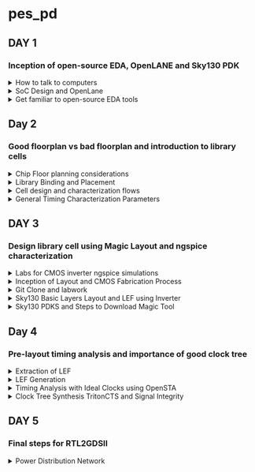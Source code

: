 # pes_pd
## DAY 1
### Inception of open-source EDA, OpenLANE and Sky130 PDK
<details>
<summary> How to talk to computers </summary>
  
**Introduction to QFN-48 Package, chip, pads, core, die and IPs**

How computers work
* An Arduino board is a well-known open-source electronics platform that encompasses a microcontroller and a development environment.
* It represents a compact computing chip responsible for executing instructions and managing the operations of your electronic project.
* The functionality of Arduino boards revolves around enabling you to create and upload code that dictates how the microcontroller on the board behaves.

![image](https://github.com/shreyakotagal/pes_pd/assets/117657204/74ac0bd8-41ad-425a-9b16-9b66bfe2271e)

The arduino can be designed as board like:

![image](https://github.com/shreyakotagal/pes_pd/assets/117657204/2f2197ba-eebc-4025-941d-22e4a893e033)

* When we examine the IC, it resembles an image referred to as a "chip," although it's technically known as a "PACKAGE."
* These packages are assigned names, such as "QFN-48," and there are various package types available with different configurations.
* The specific pin locations for this package are determined by the Arduino board.
* The size of the package is 7mm x 7mm.
* The chip itself, positioned in the center of the package, is the primary processing unit. It is connected to the package using a method called "wire bonding," facilitating the transfer of signals from external sources into the chip.
* Opening the chip reveals multiple components, including "PADs," which are like metal connectors on the chip's bottom.
* These PADs link the chip to a circuit, allowing external signals to enter for processing.
* The open space within the chip is known as the "Core." This Core functions as the chip's brain, responsible for most of the thinking and information processing.
* It houses digital logic elements such as AND gates, OR gates, and MUXs.
  
* The chip itself, known as the "Die," is the heart of a computer chip. It's a small, flat piece of silicon containing the electronic circuits where critical computations and operations occur. It's manufactured on a "Silicon Wafer."
* The typical Core of a CHIP consists of components like SoC (e.g., RISC-V SoC), SRAM, ADCs, DACs, PLL, SPI, and other elements.
* Collectively, SRAM, ADC, DAC, PLL, and others are referred to as "Foundry IP's" (Intellectual Properties).
* "Foundry" is a pivotal term in chip design, as it refers to the place where chips are manufactured. Foundries encompass machines used in chip production.
* The digital blocks situated within the SoC and the SPI interface are commonly termed "Macros."

![image](https://github.com/shreyakotagal/pes_pd/assets/117657204/7b63d0f5-53be-404d-8ad6-4b8bb52c661f)

**Introduction to RISC-V**

Definition of RISC-V:
* RISC-V, known as "RISC-V instruction set architecture" or "ISA," is a language of computing that facilitates communication with computers.
* It operates as an open-source instruction set architecture (ISA) founded on well-established principles of reduced instruction set computing (RISC).
Understanding Instruction Set Architecture (ISA):
* ISA encompasses the instructions a computer's processor can execute, essentially defining its capabilities.
Execution Flow for C Programs on Hardware:
* To execute a C program on specific hardware with a particular layout (e.g., qFlow), a specific flow is followed:
  * The C program is initially compiled into its corresponding assembly language program, which utilizes RISC-V assembly language.
  * This assembly language program is further transformed into machine language, represented as binary code (1's and 0's), understood by the hardware.
  * Although represented in hexadecimal in this context, it is eventually converted into binary format.
  * These binary instructions are then executed within the hardware layout to produce the desired output.
  * An intermediary layer between the C program and the layout is the "HDL" (Hardware Description Language).
  
Definition of HDL:
* HDL stands for "Hardware Description Language."
* It is a specialized programming language employed to articulate the structure and behavior of electronic circuits and systems.
* HDLs play a pivotal role in the design, simulation, and synthesis of digital circuits, including those within microprocessors, memory chips, and integrated circuits.
Types of HDLs:
* There are two primary types of HDLs:
  * Verilog:
    * Developed by Phil Moorby and Prabhu Goel in the 1980s.
  * VHDL (VHSIC Hardware Description Language):
    * Developed by the U.S. Department of Defense in the 1980s.
Implementation of RISC-V Specifications:
* To realize RISC-V specifications effectively, the use of RTL (Register-Transfer Level) is essential.
* In the presented context, the RTL used is the picorv32 CPU core, which serves as an implementation of these RISC-V specifications.
RTL-GDS Flow:
* The utilization of RTL facilitates the implementation of RISC-V specifications.
* The transition from RTL to GDS (Graphics Data System) marks the progression in the design flow, ensuring that the chip's physical layout and manufacturing processes are aligned with RISC-V specifications.

**From Software Applications to Hardware**
* Apps: Application software is a type of computer software that is designed to perform specific tasks or functions for end-users.
* System software: System software refers to a category of computer software that acts as an intermediary between the hardware components of a computer system and the user-facing application software. It provides essential services, manages hardware resources, and enables the execution of application programs.
* Operating System: The operating system is a fundamental piece of software that manages hardware resources and provides various services for both users and application programs. It controls tasks such as memory management, process scheduling, file system management, and user interface interaction.
* Compiler: A compiler is a type of software tool that translates high-level programming code written by developers into assembly-level language.
* Assembler: An assembler is a software tool that translates assembly language code into machine code or binary code that can be directly executed by a computer's processor.
* RTL: RTL serves as an abstraction level in the design process that represents the behavior of a digital circuit in terms of registers and the operations that transfer data between them.
* Hardware: Hardware refers to the physical components of a computer system or any electronic device. It encompasses all the tangible parts that make up a computing or electronic device and enable it to perform various tasks.

![image](https://github.com/shreyakotagal/pes_pd/assets/117657204/43c4f8e8-d9b4-4d65-9285-64f5068b7b7a)

</details>
<details>
<summary> SoC Design and OpenLane </summary>
  
**Introduction to all Components of Open-source Digital ASIC Design**
To implement Digital ASIC design, several essential components are required. These components include RTL IP's (Register Transfer Level Intellectual Properties), EDA Tools (Electronic Design Automation Tools), and PDK data (Process Design Kit data).
What is PDK?
* PDK (Process Design Kit) is a set of files provided by semiconductor manufacturers.
* It helps designers utilize the manufacturer's fabrication process to create integrated circuits (ICs).
* PDK includes comprehensive information, models, and files specific to the manufacturer's process technology.
* Designers rely on PDK to develop and validate their designs for a particular manufacturing process.
What are EDA Tools?
* EDA (Electronic Design Automation) tools are software applications and utilities used in the design and development of electronic systems.
* These systems encompass integrated circuits (ICs), printed circuit boards (PCBs), and other electronic components.
* EDA tools are critical for designing and testing electronic hardware to ensure proper functionality before manufacturing.
* They automate various aspects of the design process, improving efficiency and reducing errors.
Open-source Digital ASIC Design Components
For open-source Digital ASIC Design, three key elements are crucial:
* RTL IP's: These can be sourced from open repositories such as librecores.org, opencores.org, and GitHub, among others.
* EDA Tools: Open-source EDA tools like qflow, openROAD, and openLANE are available for design and validation.
* PDK: Open-source PDKs, like the Foss 130nm production PDK, provide the process-specific data necessary for designing ASICs.
Achieving 100% Open-source Digital ASIC Design
* The combination of RTL IP's, open-source EDA tools, and open-source PDKs enables the realization of 100% open-source Digital ASIC design.
ASIC Design Flow
* The methodology for open-source Digital ASIC Design is implemented through a structured flow.
* This flow involves a software tool known as "RTL to GDS2."
* The primary objective of the ASIC Design Flow is to take the design from RTL (Register Transfer Level) and convert it into the GDS2 format, which is used for the final layout of the ASIC.

**Simplified RTL to GDS2 Flow**
The simplified RTL to GDS2 flow is a sequence of major implementation steps for designing an Application-Specific Integrated Circuit (ASIC). It starts with an RTL (Register Transfer Level) model and ends with a fabricated masked set layout in the GDS2 format.
1) Synthesis:
* The first step involves synthesis, where the RTL design is translated into circuits composed of components from a standard Cell Library (SCL).
* The result is a gate-level netlist described in Hardware Description Language (HDL), functionally equivalent to RTL.
* Cells from the library have regular layouts, with variable cell widths but discrete sizes.
* Different EDA tools use various views of these cells, including electrical models, HDL, SPICE, and layout views.
3) Floor Planning and Power Planning:
* In this step, you perform floor planning and power planning based on whether you are implementing a single component (macro) or the entire chip.
* The goal is to plan the silicon area and create a robust power distribution network to supply power to the circuits.
* In chip floor planning, the chip die is partitioned between different chip components.
* In macro floor planning, you define the macro's dimensions, pin locations, routing tracks, and rows for later placement and routing steps.
* Power planning involves constructing a power network, often using multiple VDD and ground pins connected to components through power rings and metal power straps.
3) Placement:
* Placement is the third step and involves placing the gate-level netlist cells on vertical rows.
* Connected cells must be placed close to each other to reduce interconnect delays and facilitate successful routing.
* Placement occurs in two steps: global placement and detailed placement.
* Global placement aims to find optimal positions for cells, which may not be legal and can result in overlaps or going off rows.
* Detailed placement minimally alters the positions obtained in global placement to make them legal.
4) Clock Tree Synthesis (CTS):
* Clock tree synthesis is the fourth step, focusing on routing the clock signals before routing other signals.
* It involves creating a clock distribution network to deliver the clock to all clock cells (e.g., flip-flops).
* The clock network resembles a tree, with the clock source as the root and clock elements as the leaves.
* CTS aims to minimize clock skew (arrival time differences) and latency, ensuring a synchronized clock across the design.
5) Routing:
* The fifth step is routing, where signals are routed after clock routing.
* Given the placements and a fixed number of metal layers, a valid pattern of horizontal and vertical wires is found to connect cells together.
* Routing tools use metal layers defined by the PDK, which specify thickness, pitch, tracks, and minimum width.
* Routers often use grid routing methods, breaking routing into global and detailed routing stages.
6) Sign-Off:
* The final step is sign-off, which includes various verifications.
* Physical verification checks include:
  * Design Rule Checking (DRC) to ensure the layout adheres to design rules.
  * Layout vs. Schematic (LVS) to verify that the layout matches the gate-level netlist.
  * Timing verification includes Static Timing Analysis (STA) to ensure that all timing constraints are met, and the circuit operates at the designated clock frequency.
This simplified RTL to GDS2 flow is a fundamental process for designing ASICs, ensuring that the design is correctly synthesized, placed, routed, and verified before fabrication.

![image](https://github.com/shreyakotagal/pes_pd/assets/117657204/c3ccad88-3f26-4899-966c-da72a11a924d)

**Introduction to OpenLANE and Strive Chipsets**
What is OpenLANE?
OpenLANE is an open-source digital ASIC (Application-Specific Integrated Circuit) design flow and toolchain that aims to automate the process of designing and manufacturing custom silicon chips. It was primarily developed by efabless, an open-source semiconductor company, and it is part of the Google/Skywater 130nm PDK (Process Design Kit) based ASICs.
* OpenLANE started as an open-source flow for a true open-source tape-out experiment.
* It is designed to produce a clean GDS2 with no human intervention, ensuring no LVS violations or DRC violations.
* OpenLANE is tuned for the SkyWater 130nm Open PDK and also supports XFAB180 and GF130G.
* It offers both autonomous and interactive modes of operation.
* OpenLANE can be used for hardening macros and chips.
* It includes Design Space Exploration to find the best flow configuration.
Strive Chipsets
* Strive is a family of SoCs (System-on-Chips) that are part of the open-source movement.
* It encompasses open PDKs, open EDA (Electronic Design Automation) tools, and open RTL (Register Transfer Level) designs.
* The Strive family includes various members designed for different applications and use cases.
* While specific Strive chipset details are not provided here, they are part of the broader open-source hardware ecosystem promoting transparency and accessibility in chip design.
The OpenLANE ASIC design flow comprises several steps, ensuring a comprehensive and automated approach to designing custom silicon chips. Key components and steps in the OpenLANE flow include:
* Design RTL: The flow starts with the RTL design, which serves as the input.
* Synthesis: The RTL design is synthesized using Yosys, translated into a logic circuit, and optimized.
* Design Exploration: Utilities are used to sweep design configurations and select the best strategy.
* Testing Structural Insertion (Optional): DFT tools are used for test structure insertion.
* Physical Implementation: OpenROAD handles placement, clock tree synthesis, routing, and LEC.
* Antenna Diode Insertion: Prevents transistor gate damage during fabrication.
* Sign-Off: Includes static timing analysis, design rule checking, and Layout vs. Schematic.
Throughout the design flow, OpenLANE relies on open-source projects and tools to automate and optimize the ASIC design process, resulting in a clean GDS2 output ready for fabrication.
</details>
<details> 
<summary> Get familiar to open-source EDA tools </summary>
Skywater-130 PDK and OpenLane Project
  
**Skywater-130 PDK**
* The Skywater PDK files used in this project are located under `$PDK_ROOT`.
* They encompass various components:
  *  `Skywater-pdk`: Contains all foundry-provided PDK-related files.
  * `Open_pdks`: Includes scripts bridging the gap between closed-source and open-source PDKs for EDA tool compatibility.
  * `Sky130A`: Houses the open-source compatible PDK files.
**Invoking OpenLane**
* To initiate OpenLane, a key script is `flow.tcl`, which executes the design processes.

**Importing Package**
* Running `package require openlane 0.9` is necessary to import the required software dependencies into the OpenLane tool.

**Designs in OpenLane and Hierarchy in a Design**
* OpenLane comprises various design-related components:
* `Src folder`: Contains Verilog files and SDC (Synopsys Design Constraints) files.
* `Config.tcl files`: These hold design-specific configuration switches utilized by OpenLane.

**Prepare the Design for the Flow**
* Prepare the design for the flow using the command: `prep -design <design_name> -tag <tag>`.
* This stage creates a "runs" directory where all the results will be stored.

**Synthesis**
* Synthesis is a critical step in the ASIC design process.
* It can be initiated using the command: `run_synthesis`.
* One essential early task is to calculate the flop ratio, which is the ratio of the number of D flip-flops to the total number of cells.
![image](https://github.com/shreyakotagal/pes_pd/assets/117657204/dc00095b-a810-485c-a946-ebee43033f39)

![image](https://github.com/shreyakotagal/pes_pd/assets/117657204/c6f4d9ac-0b86-4916-a287-2b9d6a40ca46)

![image](https://github.com/shreyakotagal/pes_pd/assets/117657204/65e86460-af5c-409a-94c9-21f0860385a3)

![image](https://github.com/shreyakotagal/pes_pd/assets/117657204/490a5480-bf82-4268-a931-ccee200e43c8)


![image](https://github.com/shreyakotagal/pes_pd/assets/117657204/8e5333ea-2538-4868-a13e-c0ff5e3610a3)

![image](https://github.com/shreyakotagal/pes_pd/assets/117657204/474f6640-603c-4136-afab-12fa15d944af)

</details>

## Day 2
### Good floorplan vs bad floorplan and introduction to library cells
<details>
<summary> Chip Floor planning considerations </summary>
  
**Floor Planning Considerations**
* When designing integrated circuits, floor planning is a critical step that involves defining the layout and placement of various components.
* Here are some key considerations and steps in the floor planning process.

1. Define Width and Height of Core and Die
- The "die" refers to the entire semiconductor chip, including the core, I/O pads, and additional features.
- The "core" is the central area of the chip where most of the active circuitry resides, such as CPU, GPU, memory, and logic components.

2. Utilization Factor
- Utilization factor is a crucial metric in floor planning.
- It measures the ratio of the area occupied by the actual components to the total available area.
- High utilization factors indicate efficient space usage.

![image](https://github.com/shreyakotagal/pes_pd/assets/117657204/68c095d1-c702-48a4-8bc4-cb3aaebcfc95)

![image](https://github.com/shreyakotagal/pes_pd/assets/117657204/9f5bc198-739e-411f-beac-14d5478025e7)

3. Location of Pre-Placed Cells
- Pre-placed cells are specific blocks or cells (e.g., memories, clock gating cells) manually placed by the designer before automated placement tools are used.
- These cells have predetermined locations to optimize placement.

4. De-coupling Capacitors
- De-coupling capacitors are essential in large circuits to mitigate voltage drops and noise.
- They store and discharge electrical energy quickly to filter high-frequency noise and transient voltage fluctuations.

5. Power Planning
- Proper power planning lowers noise in digital circuits caused by voltage droop and ground bounce.
- Robust power distribution networks (PDN) with numerous power strap taps are necessary to reduce resistance in the PDN.

6. Pin Placement
- Pin placement optimization minimizes buffering and enhances power consumption and timing.
- HDL netlists are used to determine where specific pins should be placed.
- Common pins are connected efficiently.

Steps to Run Floorplan using OpenLANE
1. Run floor planning in OpenLANE using the command: `run_floorplan`
2. Navigate to the directory: `` ../openlane/designs/picorv32a/runs/11-09_17-53/results/floorplan``
3. Use the command: `` magic -T /home/vsduser/Desktop/work/tools/openlane_working_dir/pdks/sky130A/libs.tech/magic/sky130A.tech lef read ../../tmp/merged.lef def read picorv32a.floorplan.def ``

Layout

![image](https://github.com/shreyakotagal/pes_pd/assets/117657204/44d3174e-4ca2-44e1-a1a4-ef4faaef0964)

![image](https://github.com/shreyakotagal/pes_pd/assets/117657204/dbe894ac-d1da-4335-8fdd-6957ab11a6c2)


Use 's', 'v', 'z' to center and zoom respectively.
Right click of the mouse can be used along with s to select an area

</details>
<details> 
<summary> Library Binding and Placement </summary>
  
1. Bind the netlist with physical cells
Library consists of cells, sizes of cells, various flavours and shapes of the cells, Timing, Power and delay information.
Now, we have the floorplan, netlist and representation of components of netlist in library
place all the components such that the timing is not disturbed and distribute them properly.
2. Optimize Placement
Some components may be located very far to their inputs which can disturb signal integrity (as wire length increases, RC value increases). Therefore we use repeaters(may be series of buffers) inorder to avoid signal loss but area loss comes into picture.
Assuming that all the clock signals are working at ideal rate, we do the timing analysis if the current placement works good.
3. Placement
`run_placement`

![image](https://github.com/shreyakotagal/pes_pd/assets/117657204/c72210ba-d970-49d2-b168-22612fc60f78)

![image](https://github.com/shreyakotagal/pes_pd/assets/117657204/2e10b688-78f6-4501-91bb-cdbc019ccb7f)

</details>
<details>
<summary> Cell design and characterization flows </summary>

Inputs for cell design flow

Cell design flow refers to the process of creating and optimizing individual digital logic cells that are part of a standard cell library. These libraries contain a set of pre-designed, characterized, and reusable logic gates, flip-flops, and other basic building blocks used in the design of integrated circuits. These libraries include PDK, DRC and LVS rules, SPICE models, libraries, user-defined specifications. User derfined specifications like Pin location, drawn gate lenght are added to the libarary by the library developer.

Circuit Design

Circuit design:Implment function using nmos and pmos and then derive the network graph. Derive the Euler's path and stick diagram from the graph.

Layout design Convert stick diagram according to the DRC rules Extraction of parasitics,extracted spice list

Characterization timing ,noise power.libs functions Read in the models and tech files and generate extracted spice Netlist. Read the subcircuits and attach power sources. Apply stimulus to characterization setup, provide neccesary output capacitance loads and provide neccesary simulation commands.

</details>
<details>
<summary> General Timing Characterization Parameters </summary>

Timing Threshold Definitions
In digital circuit design, timing thresholds are critical parameters used to measure signal characteristics and performance. Here are some key timing threshold definitions:
* **slew_low_rise_thr:** The threshold is set at 20% from the bottom power supply voltage when the signal is rising.
* **slew_high_rise_thr:** The threshold is set at 20% from the top power supply voltage when the signal is rising.
* **slew_low_fall_thr:** The threshold is set at 20% from the bottom power supply voltage when the signal is falling.
* **slew_high_fall_thr:** The threshold is set at 20% from the top power supply voltage when the signal is falling.
* **in_rise_thr:** Represents the 50% point on the rising edge of the input signal.
* **in_fall_thr:** Represents the 50% point on the falling edge of the input signal.
* **out_rise_thr:** Represents the 50% point on the rising edge of the output signal.
* **out_fall_thr:** Represents the 50% point on the falling edge of the output signal.
These parameters play a crucial role in calculating factors such as propagation delay and transition time, which are essential for assessing signal behavior and performance in digital circuits.
* **Propagation Delay:** Propagation delay is calculated as the time difference between the output threshold (out_thr) and the input threshold (in_thr).
  * Propagation delay=time(out_fall_thr)-time(in_rise_thr)
* **Transition Time:** Transition time is calculated as the time difference between the high slew rate threshold (slew_high_rise_thr) and the low slew rate threshold (slew_low_rise_thr). It measures how long it takes for a signal to transition between logic levels during its rise.
  * Rise transition time = time(slew_high_rise_thr) - time (slew_low_rise_thr)
These timing thresholds and calculations are fundamental in ensuring that digital circuits meet their specified performance criteria and timing constraints.

</details>

## DAY 3
###  Design library cell using Magic Layout and ngspice characterization
<details>
<summary> Labs for CMOS inverter ngspice simulations  </summary>
  
**IO Placer Revision**

`` set ::env(FP_IO_MODE) 2 ``
The following command can be typed to change the I/O pins placemnt configuration.
</details>
<details>
<summary> Inception of Layout and CMOS Fabrication Process </summary>

SPICE Deck Creation for CMOS Inverter
* SPICE Deck is a netlist that has information on:
   * component connectivity
   * component values
   * identifying the nodes
   * giving a designation to the nodes
SPICE Simulation and Switching Threshold

![image](https://github.com/shreyakotagal/pes_pd/assets/117657204/5e7ac815-b20d-45c7-a803-8c1accfda065)

</details>
<details>
<summary> Git Clone and labwork </summary>


* Perform a git clone here from a repository that we require.
* Type the following command git clone https://github.com/nickson-jose/vsdstdcelldesign.git
* Copy the 'sky130A.tech' file into the directory we just cloned by using
cp sky130A.tech /home/vsduser/Desktop/work/tools/openlane_working_dir/openlane/vsdstdcelldesign look at the picture for the directory

![image](https://github.com/shreyakotagal/pes_pd/assets/117657204/a97c0129-e875-4416-8319-856ab0f46375)

**16 Mask CMOS Process**
* Selecting a Substrate - Selecting the appropriate substrate to synthsize the design on.
* Creating active reagion for transistors - Adding layers of SiO2(40nm), Si3N4(80nm) and photoresist(1um). On top of the photoresist we put a mask layer. Pass UV light and remove the mask. Resist is removed. LOCOS(Local Oxidation of Silicon) is performed. Si3N4 is etched.
* N-Well and P-Well formation - The next masks are used to create the source and drain regions of the MOSFETs. Boron is used to make P-Well using ion implantation. Phosphorus is used to create N-Well. Put the MOSFET in a Drive In furnace.
* Formation of Gate - Gate formation involves depositing a gate oxide, defining gate patterns using photolithography, depositing gate material, etching to create gates, doping the substrate and insulating the gates.
* Lightly Doped Drain Formation(LDD) - Lightly doped drain (LDD) formation involves implanting the drain and source regions of a MOSFET transistor with a lighter concentration of dopants to reduce hot electron effect and short channel effect and enhance device performance.
* Source and Drain Formation - Source and drain formation in a MOSFET transistor typically involves doping the silicon substrate with chemicals such as arsenic or phosphorous for n-type regions (source and drain) and boron for p-type regions (source and drain). High temperature annealing is performed.
* Steps to form Contacts and Interconnects(local) - Titanium is deposited with a process known as sputtering. Wafer is heated to about 650 - 700 C in an N2 ambient furnace for 60 seconds. TiSi2 contacts are formed. TiN is also formed used for local communication. TiN is etched using RCA cleaning.
* Higher Level Metal Formation - Forming contacts and interconnects locally involves depositing a dielectric material like silicon dioxide, patterning it using photolithography, etching contact holes, depositing a barrier metal (e.g., titanium or titanium nitride), filling with a conductor (e.g., aluminum or copper) using chemical vapor deposition (CVD), and then planarizing through chemical-mechanical polishing (CMP).
</details>
<details>
<summary> Sky130 Basic Layers Layout and LEF using Inverter </summary>


* To look at layout of a CMOS inverter type the command magic -T sky130A.tech sky130_inv.mag &

![image](https://github.com/shreyakotagal/pes_pd/assets/117657204/acca16f9-8cb6-4268-9b6b-4792af3d8b9d)

To look at the layout, choose and format use the letters s, v and z. To select a region right click with the mouse on the region to be selected. Triple s will show the connections to the particular choosen section.
'what' is used in the tkcon to get to know what is present in the selected area.

![image](https://github.com/shreyakotagal/pes_pd/assets/117657204/a3f508ac-c0c1-4df2-bc0e-c385c664ac16)

![image](https://github.com/shreyakotagal/pes_pd/assets/117657204/7cc732af-d7ce-4a04-9b6b-88cd9a19b747)

![image](https://github.com/shreyakotagal/pes_pd/assets/117657204/22f7a5a4-db68-4e12-9739-6bdb1819efc9)

Steps to Create Standard Cell Layout and Extract Spice Netlist
* DRC errors can be viewed in the tkcon.
* To extract Spice Netlist:
ext2spice cthresh 0 rthresh 0 (this does not create anything)
ext2spice

![image](https://github.com/shreyakotagal/pes_pd/assets/117657204/11671c7f-a0c2-48ad-bd93-7ee9f2fac459)

* sky130_inv.spice file is created

![image](https://github.com/shreyakotagal/pes_pd/assets/117657204/df10ca56-dd51-46af-9315-d71e36d9d397)

**Sky130 Tech File Labs**
Create Final SPICE Deck

* Open the spice file using the command gedit sky130_inv.spice or vim sky130_inv.spice
* Configure it to the specifications in the below picture:
  
![image](https://github.com/shreyakotagal/pes_pd/assets/117657204/1d0a0e89-e2a0-41e1-ab81-ccd3ea01eb5d)


**Characterize Inverter using Sky130 Models**
* Plot the graph for output vs input sweeping the time
* Use plot y vs time a in ngspice sky130_inv.spice

![image](https://github.com/shreyakotagal/pes_pd/assets/117657204/ea5427c2-18cb-4dda-8905-4694da593aff)

![image](https://github.com/shreyakotagal/pes_pd/assets/117657204/c3d28888-6b78-429b-9de1-ad75dca391ff)


The results obtained from the graph are :
* Rise Transition : 0.0395ns
* Fall transition : 0.0282ns
* Cell Rise delay : 0.03598ns
* Cell fall delay : 0.0483ns
</details>
<details>
<summary> Sky130 PDKS and Steps to Download Magic Tool </summary>
* Enter the command: wget http://opencircuitdesign.com/open_pdks/archive/drc_tests.tgz
* Move the file to desktop 
* Extract the file using tar xfz drc_tests.tgz 
* Do ls to view all the files in it.
* To open the software we type magic -d XR

![image](https://github.com/shreyakotagal/pes_pd/assets/117657204/2313a202-d6ec-4291-b5e1-946d826bc202)

* Click 'file' and open the 'met3.mag' file.

![image](https://github.com/shreyakotagal/pes_pd/assets/117657204/3f28add4-3d1e-4958-a34e-219c3963ff5c)
</details>

## Day 4
### Pre-layout timing analysis and importance of good clock tree
<details>
<summary> Extraction of LEF </summary>

* Information on track can be found at: ~/Desktop/work/tools/openlane_working_dir/pdks/sky130A/libs.tech/openlane/sky130fd_sc_hd/tracks.info

![image](https://github.com/shreyakotagal/pes_pd/assets/117657204/e0329895-1cfb-43b4-a3f8-c24661030225)

* 1st value indicates the offset
* 2nd value indicates the pitch along provided direction
* Set the grid values using the numbers got

![image](https://github.com/shreyakotagal/pes_pd/assets/117657204/bf30e2c1-8281-4f6a-9d3d-2993215a67b1)

First and Second conditions are met
</details>
<details>
<summary> LEF Generation </summary>
  
* Save the layout: save sky130_vsdinv.mag
*  Open file and extract LEF: magic -T sky130A.tch sky130_vsdinv.mag, lef write
  
![image](https://github.com/shreyakotagal/pes_pd/assets/117657204/961bc45b-1962-40be-ac82-168996b0df55)

* Do the commands in the below images:
  
![image](https://github.com/shreyakotagal/pes_pd/assets/117657204/b00e2bb8-1982-4175-bda4-3e5bc3d145e6)

![image](https://github.com/shreyakotagal/pes_pd/assets/117657204/b45552d5-0742-4f5e-accd-2762da9ce22e)

* Run synthesis:

![image](https://github.com/shreyakotagal/pes_pd/assets/117657204/2eecd2e5-2f1e-4bfb-82d9-7bd310502736)

![image](https://github.com/shreyakotagal/pes_pd/assets/117657204/57c71b28-2832-40de-b610-efcd024a008a)

* Run floorplan and placement

![image](https://github.com/shreyakotagal/pes_pd/assets/117657204/f698d3ad-bd3b-4dc7-963e-ff903967f606)

![image](https://github.com/shreyakotagal/pes_pd/assets/117657204/04e25302-bde8-49c4-aa79-fb6a2c2b4594)

![image](https://github.com/shreyakotagal/pes_pd/assets/117657204/70d2a2a6-3795-4f4d-ae2f-2bda94e6f67e)


</details>

<details>
<summary> Timing Analysis with Ideal Clocks using OpenSTA </summary>
  
* Create 2 files:
* Run timing analysis: sta pre_sta.conf

</details>
<details>
<summary> Clock Tree Synthesis TritonCTS and Signal Integrity </summary>

* run cts: run_cts
  
![image](https://github.com/shreyakotagal/pes_pd/assets/117657204/36dfb175-b6ed-4c9f-9021-44b4305dc039)

* open road: openroad, read_lef /openLANE_flow/designs/picorv32a/runs/18-09_12-05/tmp/merged.lef
  
![image](https://github.com/shreyakotagal/pes_pd/assets/117657204/9f4f328e-15f4-4027-a13d-9ba3060fea89)


* Do the following:
write_db pico_cts.db
read_db pico_cts.db
read_verilog /openLANE_flow/designs/picorv32a/runs/16-09_19-58/results/synthesis/picorv32a.synthesis_cts.v
read_liberty -max $::env(LIB_SLOWEST)
read_liberty -max $::env(LIB_FASTEST)
* Read the .src file: read_sdc /openLANE_flow/designs/picorv32a/src/sky130/my_base.sdc
* Set the clock: set_propagated_clock [all_clocks]
* Check the report: report_checks -path_delay min_max -format full_clock_expanded -digits 4
* report_clock_skew -hold, report clock_skew -setup

![image](https://github.com/shreyakotagal/pes_pd/assets/117657204/ada76be2-055f-41b5-9f35-e93b821c8af5)

![image](https://github.com/shreyakotagal/pes_pd/assets/117657204/5f915cce-b55b-4145-a6aa-f0b2ce68ee9d)

![image](https://github.com/shreyakotagal/pes_pd/assets/117657204/b13ac9bc-1a69-406f-aabf-733295e78afd)

![image](https://github.com/shreyakotagal/pes_pd/assets/117657204/7421081b-01e2-4112-9373-353055bf5b18)

</details>

## DAY 5
### Final steps for RTL2GDSII
<details>
<summary> Power Distribution Network </summary>
  
* Type: gen_pdn
  
![image](https://github.com/shreyakotagal/pes_pd/assets/117657204/ca301d25-ea3a-4b5c-aa55-c57adc2c1ddf)

* run routing: run_routing
SPEF Extraction

* To use this engine locate: cd Desktop/work/tools/SPEF_Extractor
* Use command: python3 /home/vsduser/Desktop/work/tools/openlane_working_dir/openlane/designs/picorv32a/runs/18-09_12-05/tmp/merged.lef /home/vsduser/Desktop/work/tools/openlane_working_dir/openlane/designs/picorv32a/runs/18-09_12-05/results/routing/picorv32a.def
* The SPEF file is created in /home/vsduser/Desktop/work/tools/openlane_working_dir/openlane/designs/picorv32a/runs/18-09_12-05/results/routing/  
</details>

